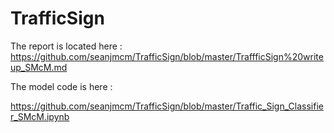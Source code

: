 # TrafficSign

The report is located here : https://github.com/seanjmcm/TrafficSign/blob/master/TraffficSign%20writeup_SMcM.md

The model code is here :

https://github.com/seanjmcm/TrafficSign/blob/master/Traffic_Sign_Classifier_SMcM.ipynb